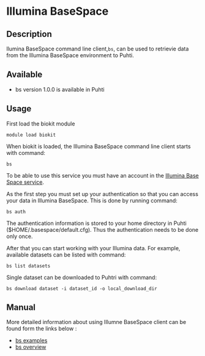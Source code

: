 
# Illumina BaseSpace

## Description

llumina BaseSpace command line client,`bs`, can be used to retrievie data from the Illumina BaseSpace environment to Puhti.

## Available

*    bs version 1.0.0 is available in Puhti

## Usage
First load the biokit module
```text
module load biokit
```
When biokit is loaded, the Illumina BaseSpace command line client starts with command:
```text
bs
```

To be able to use this service you must have an account in the [Illumina Base Space service](https://emea.illumina.com/products/by-type/informatics-products/basespace-sequence-hub.html).

As the first step you must set up your authentication so that you can access your data in Illumina BaseSpace. 
This is done by running command:
```text
bs auth
```
The authentication information is stored to your home directory in Puhti
($HOME/.basespace/default.cfg). Thus the authentication needs to be done only
once.

After that you can start working with your Illumina data. For example, available datasets can be listed with command:
```text
bs list datasets
```

Single dataset can be downloaded to Puhtri with command:
```text
bs download dataset -i dataset_id -o local_download_dir
```

## Manual

More detailed information about using Illumne BaseSpace client can be found form the links below :

*   [bs examples](https://developer.basespace.illumina.com/docs/content/documentation/cli/cli-examples)
*   [bs overview](https://developer.basespace.illumina.com/docs/content/documentation/cli/cli-overview)

